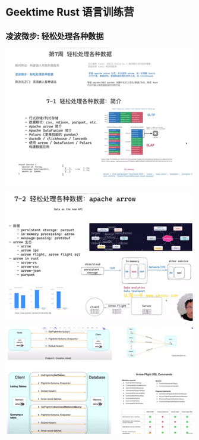 # Geektime Rust 语言训练营

## 凌波微步: 轻松处理各种数据

![image-20250205181152672](./assets/image-20250205181152672.png)

![image-20250205201117988](./assets/image-20250205201117988.png)

![image-20250205201740226](./assets/image-20250205201740226.png)
